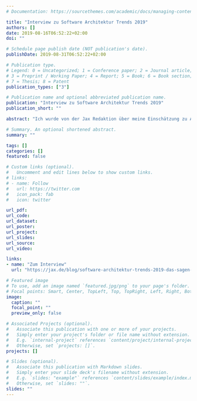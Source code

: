```yaml
---
# Documentation: https://sourcethemes.com/academic/docs/managing-content/

title: "Interview zu Software Architektur Trends 2019"
authors: []
date: 2019-08-16T06:52:22+02:00
doi: ""

# Schedule page publish date (NOT publication's date).
publishDate: 2019-08-31T06:52:22+02:00

# Publication type.
# Legend: 0 = Uncategorized; 1 = Conference paper; 2 = Journal article;
# 3 = Preprint / Working Paper; 4 = Report; 5 = Book; 6 = Book section;
# 7 = Thesis; 8 = Patent
publication_types: ["3"]

# Publication name and optional abbreviated publication name.
publication: "Interview zu Software Architektur Trends 2019"
publication_short: ""

abstract: "Ich wurde von der Jax Redaktion über meine Einschätzung zu Architektur-Trends, unterbelichteten Themen jenseits der Trends und den Aufgaben eines modernen Software-Architekten interviewt."

# Summary. An optional shortened abstract.
summary: ""

tags: []
categories: []
featured: false

# Custom links (optional).
#   Uncomment and edit lines below to show custom links.
# links:
# - name: Follow
#   url: https://twitter.com
#   icon_pack: fab
#   icon: twitter

url_pdf:
url_code:
url_dataset:
url_poster:
url_project:
url_slides:
url_source:
url_video:

links:
- name: "Zum Interview"
  url: "https://jax.de/blog/software-architektur-trends-2019-das-sagen-die-experten/"

# Featured image
# To use, add an image named `featured.jpg/png` to your page's folder.
# Focal points: Smart, Center, TopLeft, Top, TopRight, Left, Right, BottomLeft, Bottom, BottomRight.
image:
  caption: ""
  focal_point: ""
  preview_only: false

# Associated Projects (optional).
#   Associate this publication with one or more of your projects.
#   Simply enter your project's folder or file name without extension.
#   E.g. `internal-project` references `content/project/internal-project/index.md`.
#   Otherwise, set `projects: []`.
projects: []

# Slides (optional).
#   Associate this publication with Markdown slides.
#   Simply enter your slide deck's filename without extension.
#   E.g. `slides: "example"` references `content/slides/example/index.md`.
#   Otherwise, set `slides: ""`.
slides: ""
---
```

